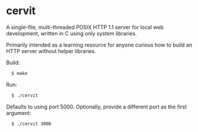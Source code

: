 cervit
======

A single-file, multi-threaded POSIX HTTP 1.1 server for local web development, written in C using only system libraries.

Primarily intended as a learning resource for anyone curious how to build an HTTP server without helper libraries.

Build:

```bash
  $ make
```

Run:

```bash
  $ ./cervit
```

Defaults to using port 5000. Optionally, provide a different port as the first argument:

```bash
  $ ./cervit 3000
```
